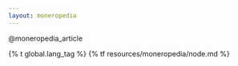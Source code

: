 ```yaml
---
layout: moneropedia
---
```


@moneropedia_article

{% t global.lang_tag %}
{% tf resources/moneropedia/node.md %}
